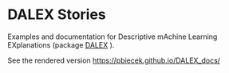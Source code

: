 # DALEX Stories

Examples and documentation for Descriptive mAchine Learning EXplanations (package [DALEX](https://pbiecek.github.io/DALEX/) ).

See the rendered version https://pbiecek.github.io/DALEX_docs/

